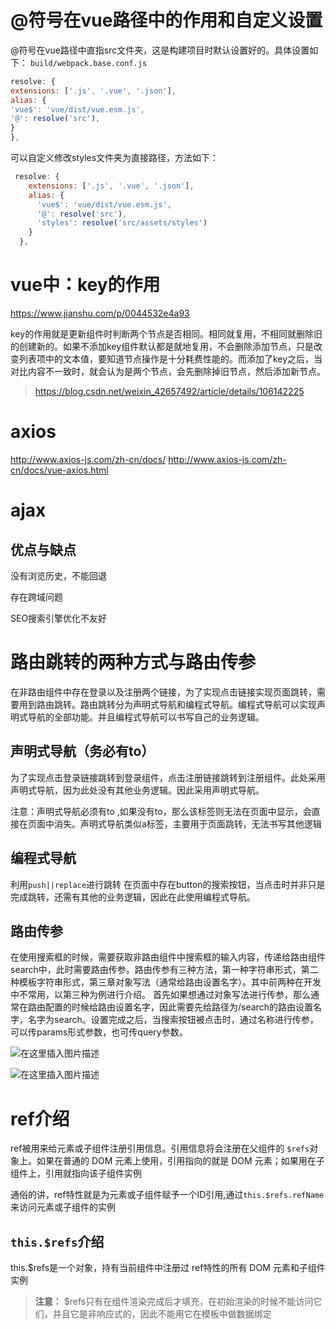 # @符号在vue路径中的作用和自定义设置

@符号在vue路径中直指src文件夹，这是构建项目时默认设置好的。具体设置如下：
`build/webpack.base.conf.js`

```js
resolve: {
extensions: ['.js', '.vue', '.json'],
alias: {
'vue$': 'vue/dist/vue.esm.js',
'@': resolve('src'),
}
},
```

可以自定义修改styles文件夹为直接路径，方法如下：
```js
 resolve: {
    extensions: ['.js', '.vue', '.json'],
    alias: {
      'vue$': 'vue/dist/vue.esm.js',
      '@': resolve('src'),
      'styles': resolve('src/assets/styles')
    }
  },
```


# vue中：key的作用
https://www.jianshu.com/p/0044532e4a93


key的作用就是更新组件时判断两个节点是否相同。相同就复用，不相同就删除旧的创建新的。如果不添加key组件默认都是就地复用，不会删除添加节点，只是改变列表项中的文本值，要知道节点操作是十分耗费性能的。而添加了key之后，当对比内容不一致时，就会认为是两个节点，会先删除掉旧节点，然后添加新节点。
> https://blog.csdn.net/weixin_42657492/article/details/106142225

# axios

http://www.axios-js.com/zh-cn/docs/
http://www.axios-js.com/zh-cn/docs/vue-axios.html



# ajax

## 优点与缺点



没有浏览历史，不能回退

存在跨域问题

SEO搜索引擎优化不友好







# 路由跳转的两种方式与路由传参

在非路由组件中存在登录以及注册两个链接，为了实现点击链接实现页面跳转，需要用到路由跳转。路由跳转分为声明式导航和编程式导航。编程式导航可以实现声明式导航的全部功能。并且编程式导航可以书写自己的业务逻辑。



## 声明式导航（务必有to）

为了实现点击登录链接跳转到登录组件，点击注册链接跳转到注册组件。此处采用声明式导航，因为此处没有其他业务逻辑。因此采用声明式导航。

注意：声明式导航必须有to ,如果没有to，那么该标签则无法在页面中显示，会直接在页面中消失。声明式导航类似a标签，主要用于页面跳转，无法书写其他逻辑



## 编程式导航

利用`push||replace`进行跳转
在页面中存在button的搜索按钮，当点击时并非只是完成跳转，还需有其他的业务逻辑，因此在此使用编程式导航。



## 路由传参

在使用搜索框的时候，需要获取非路由组件中搜索框的输入内容，传递给路由组件search中，此时需要路由传参。路由传参有三种方法，第一种字符串形式，第二种模板字符串形式，第三章对象写法（通常给路由设置名字）。其中前两种在开发中不常用，以第三种为例进行介绍。
首先如果想通过对象写法进行传参，那么通常在路由配置的时候给路由设置名字，因此需要先给路径为/search的路由设置名字，名字为search。设置完成之后，当搜索按钮被点击时，通过名称进行传参，可以传params形式参数，也可传query参数。

![在这里插入图片描述](https://img-blog.csdnimg.cn/903251f663c34a94a9cb1538bb9934d4.png?x-oss-process=image/watermark,type_d3F5LXplbmhlaQ,shadow_50,text_Q1NETiBAUmV2aW4wNTA=,size_15,color_FFFFFF,t_70,g_se,x_16)

![在这里插入图片描述](https://img-blog.csdnimg.cn/9d8681ee40214998b5f84ca975383f02.png?x-oss-process=image/watermark,type_d3F5LXplbmhlaQ,shadow_50,text_Q1NETiBAUmV2aW4wNTA=,size_20,color_FFFFFF,t_70,g_se,x_16)

# ref介绍

ref被用来给元素或子组件注册引用信息。引用信息将会注册在父组件的 `$refs`对象上。如果在普通的 DOM 元素上使用，引用指向的就是 DOM 元素；如果用在子组件上，引用就指向该子组件实例

通俗的讲，ref特性就是为元素或子组件赋予一个ID引用,通过`this.$refs.refName`来访问元素或子组件的实例

## `this.$refs`介绍

this.$refs是一个对象，持有当前组件中注册过 ref特性的所有 DOM 元素和子组件实例

> **注意：** $refs只有在组件渲染完成后才填充，在初始渲染的时候不能访问它们，并且它是非响应式的，因此不能用它在模板中做数据绑定
